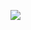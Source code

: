 ![](http://www.plantuml.com/plantuml/png/dL8nJiD04Ept5Ti1XNc0YoWD1HqIuW4dvn8iERRaMmiYG29sGKE1X4X1WwXeGmGY2e9yOUz7xCMs4DYDu-8ap-xCtCvjtv1AAHj701HIfF74w40PZSCanSDOph6YC8dHJ0pfCS0EHdf8I0ccuUYKS12cEd0T02eW8V4ZVzjhNjgfpMt12vxRcxfqRsSR-BO2V7xcTsbUE1pvmJjI4n_Wjm-zorwh8W8uNnMF8et7oP3ELAhn0W3bowePTWyyE-KrVmeZv_dUtoBVYMzUIlD79Ppp4ddLz6kodpQyDtwjMRNFbotanywajdOYlB95INP7PoRkzxhV5NqCuo3A1hhq_1U4Q7Q_Xu_wd7GyC6N8hQ_YULlcoY-2vxN6LkcsBfEeDTS0hW3wCebR-ny0)

